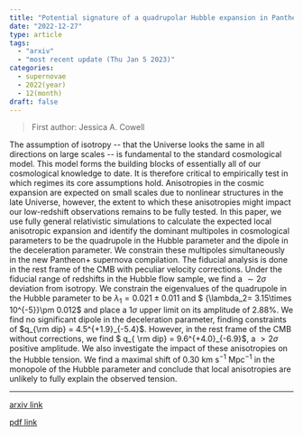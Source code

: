 ```yaml
---
title: "Potential signature of a quadrupolar Hubble expansion in Pantheon+ supernovae"
date: "2022-12-27"
type: article
tags:
  - "arxiv"
  - "most recent update (Thu Jan 5 2023)"
categories:
  - supernovae
  - 2022(year)
  - 12(month)
draft: false
---
```


> First author: Jessica A. Cowell

 The assumption of isotropy -- that the Universe looks the same in all
directions on large scales -- is fundamental to the standard cosmological
model. This model forms the building blocks of essentially all of our
cosmological knowledge to date. It is therefore critical to empirically test in
which regimes its core assumptions hold. Anisotropies in the cosmic expansion
are expected on small scales due to nonlinear structures in the late Universe,
however, the extent to which these anisotropies might impact our low-redshift
observations remains to be fully tested. In this paper, we use fully general
relativistic simulations to calculate the expected local anisotropic expansion
and identify the dominant multipoles in cosmological parameters to be the
quadrupole in the Hubble parameter and the dipole in the deceleration
parameter. We constrain these multipoles simultaneously in the new Pantheon+
supernova compilation. The fiducial analysis is done in the rest frame of the
CMB with peculiar velocity corrections. Under the fiducial range of redshifts
in the Hubble flow sample, we find a $\sim 2\sigma$ deviation from isotropy. We
constrain the eigenvalues of the quadrupole in the Hubble parameter to be
$\lambda_1 =0.021\pm{ 0.011}$ and $ {\lambda_2= 3.15\times 10^{-5}}\pm 0.012$
and place a $1\sigma$ upper limit on its amplitude of $2.88\%$. We find no
significant dipole in the deceleration parameter, finding constraints of
$q_{\rm dip} = 4.5^{+1.9}_{-5.4}$. However, in the rest frame of the CMB
without corrections, we find $ q_{ \rm dip} = 9.6^{+4.0}_{-6.9}$, a $>2\sigma$
positive amplitude. We also investigate the impact of these anisotropies on the
Hubble tension. We find a maximal shift of $0.30$ km s$^{-1}$ Mpc$^{-1}$ in the
monopole of the Hubble parameter and conclude that local anisotropies are
unlikely to fully explain the observed tension.

---
[arxiv link](http://arxiv.org/abs/2212.13569v1)

[pdf link](http://arxiv.org/pdf/2212.13569v1)